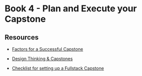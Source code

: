 # Book 4 - Plan and Execute your Capstone


## Resources

* [Factors for a Successful Capstone](https://docs.google.com/presentation/d/1sYpDqY2lpErS4wD4Gu_qXFrKBlG6NOa-g4jQ9rsqhzc/present?token=AC4w5Vj9of8CxUVvLASpfLHaB3edFrFqoQ%3A1555681112349&includes_info_params=1&eisi=CKDs1-Cj3OECFQQeygodEOwNyA#slide=id.p)

* [Design Thinking & Capstones](https://docs.google.com/presentation/d/1yND0ZBCrKyz5PnDujtE1IL74MQ5D_xNNzwtzpOAmOLo/present?token=AC4w5VgWjVNQqf0p7jx44HqzhRWIaQtEeA%3A1555681121160&includes_info_params=1&eisi=CMTR8eSj3OECFU8KyAod170KoA#slide=id.p)

* [Checklist for setting up a Fullstack Capstone](CAPSTONE_CHECKLIST.md)
